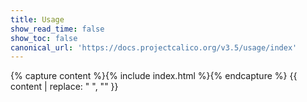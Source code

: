 ```yaml
---
title: Usage
show_read_time: false
show_toc: false
canonical_url: 'https://docs.projectcalico.org/v3.5/usage/index'
---
```


{% capture content %}{% include index.html %}{% endcapture %}
{{ content | replace: "    ", "" }}